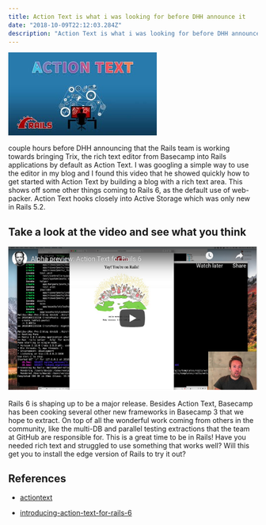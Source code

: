 ```yaml
---
title: Action Text is what i was looking for before DHH announce it
date: "2018-10-09T22:12:03.284Z"
description: "Action Text is what i was looking for before DHH announce it"
---
```


![Rails](./action_text.jpeg)

couple hours before DHH announcing that the Rails team is working towards bringing Trix, the rich text editor from Basecamp into Rails applications by default as Action Text. I was googling a simple way to use the editor in my blog and I found this video that he showed quickly how to get started with Action Text by building a blog with a rich text area. This shows off some other things coming to Rails 6, as the default use of web-packer. Action Text hooks closely into Active Storage which was only new in Rails 5.2.

## Take a look at the video and see what you think

[![alt text](./alpha_preview.png)](https://www.youtube.com/watch?v=HJZ9TnKrt7Q "Alpha preview: Action Text for Rails 6")

Rails 6 is shaping up to be a major release.
Besides Action Text, Basecamp has been cooking several other new frameworks in Basecamp 3 that we hope to extract.
On top of all the wonderful work coming from others in the community,
like the multi-DB and parallel testing extractions that the team at GitHub are responsible for.
This is a great time to be in Rails!
Have you needed rich text and struggled to use something
that works well? Will this get you to install the edge version of Rails to try it out?

## References
- [actiontext](https://github.com/rails/actiontext)

- [introducing-action-text-for-rails-6](https://weblog.rubyonrails.org/2018/10/3/introducing-action-text-for-rails-6/)
